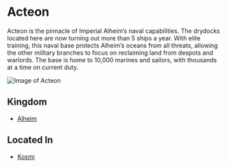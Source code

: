 # Acteon

Acteon is the pinnacle of Imperial Alheim’s naval capabilities. The drydocks located here are now turning out more than 5 ships a year. With elite training, this naval base protects Alheim’s oceans from all threats, allowing the other military branches to focus on reclaiming land from despots and warlords. The base is home to 10,000 marines and sailors, with thousands at a time on current duty.

![Image of Acteon](https://cdna.artstation.com/p/assets/images/images/007/734/196/large/raphael-lacoste-aco-ev-alexandria-hd-raphael2-final-flip.jpg?1508166665)

## Kingdom
- [Alheim](../Kingdoms/Alheim.md)

## Located In
- [Kosmi](../Locations/Kosmi.md)